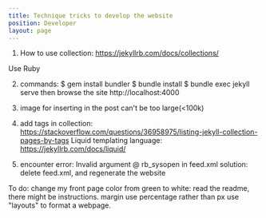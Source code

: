 ```yaml
---
title: Technique tricks to develop the website
position: Developer
layout: page
---
```


1. How to use collection: https://jekyllrb.com/docs/collections/

Use Ruby

2. commands:
$ gem install bundler
$ bundle install
$ bundle exec jekyll serve
then browse the site http://localhost:4000

3. image for inserting in the post can't be too large(<100k)

4. add tags in collection:
https://stackoverflow.com/questions/36958975/listing-jekyll-collection-pages-by-tags
Liquid templating language: https://jekyllrb.com/docs/liquid/

5. encounter error: Invalid argument @ rb_sysopen in feed.xml
solution: delete feed.xml, and regenerate the website

To do: change my front page color from green to white: read the readme, there might be instructions.
margin use percentage rather than px
use "layouts" to format a webpage. 
